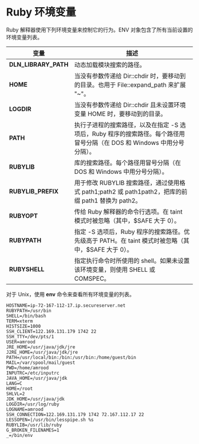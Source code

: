 
# Ruby 环境变量

Ruby 解释器使用下列环境变量来控制它的行为。ENV 对象包含了所有当前设置的环境变量列表。

| 变量 | 描述 |
| --- | --- |
| **DLN_LIBRARY_PATH** | 动态加载模块搜索的路径。 |
| **HOME** | 当没有参数传递给 Dir::chdir 时，要移动到的目录。也用于 File::expand_path 来扩展 "~"。 |
| **LOGDIR** | 当没有参数传递给 Dir::chdir 且未设置环境变量 HOME 时，要移动到的目录。 |
| **PATH** | 执行子进程的搜索路径，以及在指定 -S 选项后，Ruby 程序的搜索路径。每个路径用冒号分隔（在 DOS 和 Windows 中用分号分隔）。 |
| **RUBYLIB** | 库的搜索路径。每个路径用冒号分隔（在 DOS 和 Windows 中用分号分隔）。 |
| **RUBYLIB_PREFIX** | 用于修改 RUBYLIB 搜索路径，通过使用格式 path1;path2 或 path1path2，把库的前缀 path1 替换为 path2。 |
| **RUBYOPT** | 传给 Ruby 解释器的命令行选项。在 taint 模式时被忽略（其中，$SAFE 大于 0）。 |
| **RUBYPATH** | 指定 -S 选项后，Ruby 程序的搜索路径。优先级高于 PATH。在 taint 模式时被忽略（其中，$SAFE 大于 0）。 |
| **RUBYSHELL** | 指定执行命令时所使用的 shell。如果未设置该环境变量，则使用 SHELL 或 COMSPEC。 |

对于 Unix，使用 **env** 命令来查看所有环境变量的列表。

```
HOSTNAME=ip-72-167-112-17.ip.secureserver.net
RUBYPATH=/usr/bin
SHELL=/bin/bash
TERM=xterm
HISTSIZE=1000
SSH_CLIENT=122.169.131.179 1742 22
SSH_TTY=/dev/pts/1
USER=amrood
JRE_HOME=/usr/java/jdk/jre
J2RE_HOME=/usr/java/jdk/jre
PATH=/usr/local/bin:/bin:/usr/bin:/home/guest/bin
MAIL=/var/spool/mail/guest
PWD=/home/amrood
INPUTRC=/etc/inputrc
JAVA_HOME=/usr/java/jdk
LANG=C
HOME=/root
SHLVL=2
JDK_HOME=/usr/java/jdk
LOGDIR=/usr/log/ruby
LOGNAME=amrood
SSH_CONNECTION=122.169.131.179 1742 72.167.112.17 22
LESSOPEN=|/usr/bin/lesspipe.sh %s
RUBYLIB=/usr/lib/ruby
G_BROKEN_FILENAMES=1
_=/bin/env

```


